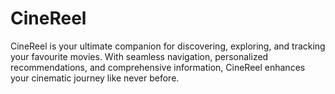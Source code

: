 # CineReel
CineReel is your ultimate companion for discovering, exploring, and tracking your favourite movies. With seamless navigation, personalized recommendations, and comprehensive information, CineReel enhances your cinematic journey like never before.
